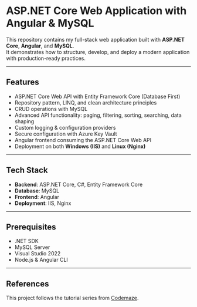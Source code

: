 # ASP.NET Core Web Application with Angular & MySQL

This repository contains my full-stack web application built with **ASP.NET Core**, **Angular**, and **MySQL**.  
It demonstrates how to structure, develop, and deploy a modern application with production-ready practices.

---

## Features
- ASP.NET Core Web API with Entity Framework Core (Database First)
- Repository pattern, LINQ, and clean architecture principles
- CRUD operations with MySQL
- Advanced API functionality: paging, filtering, sorting, searching, data shaping
- Custom logging & configuration providers
- Secure configuration with Azure Key Vault
- Angular frontend consuming the ASP.NET Core Web API
- Deployment on both **Windows (IIS)** and **Linux (Nginx)**

---

## Tech Stack
- **Backend**: ASP.NET Core, C#, Entity Framework Core  
- **Database**: MySQL  
- **Frontend**: Angular  
- **Deployment**: IIS, Nginx  

---

## Prerequisites
- .NET SDK  
- MySQL Server  
- Visual Studio 2022  
- Node.js & Angular CLI  

---

## References
This project follows the tutorial series from [Codemaze](https://code-maze.com/net-core-series/).  

